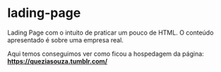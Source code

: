 # lading-page
Lading Page com o intuito de praticar um pouco de HTML. O conteúdo apresentado é sobre uma empresa real.

Aqui temos conseguimos ver como ficou a hospedagem da página: **https://queziasouza.tumblr.com/** 
